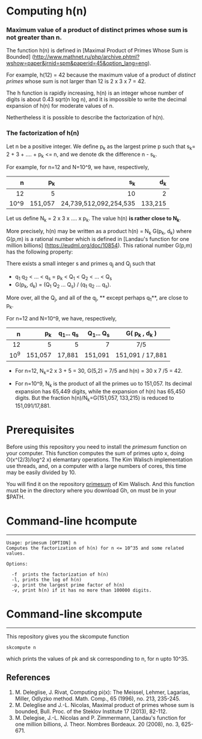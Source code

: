 # Computing h(n)

### Maximum value of a product of distinct primes whose sum is not greater than n.

The function h(n) is defined in 
[Maximal Product of Primes Whose Sum is Bounded]
(http://www.mathnet.ru/php/archive.phtml?wshow=paper&jrnid=spm&paperid=45&option_lang=eng).


For example, h(12) = 42 because  the maximum value of a product
of _distinct primes_ whose sum is not larger than 12 is  2 x 3 x 7 = 42.


The h function is rapidly increasing, h(n) is an integer whose
number of digits is about 0.43 sqrt(n log n), and it is impossible
to write the decimal expansion of h(n) for moderate values of n.

Nethertheless it is possible to describe the factorization of h(n).

### The factorization of h(n)

Let n be a positive integer. We define p<sub>k</sub> as
the largest prime p such that s<sub>k</sub>= 2 + 3 + .... + p<sub>k</sub> <= n,
and we denote dk  the difference n - s<sub>k</sub>.

For example, for n=12 and N=10^9, we have, respectively,

| n  | p<sub>k</sub> |  s<sub>k</sub>  | d<sub>k</sub> |
| ---------: | ---------: | ---------: | --------: |
| 12  | 5 | 10  | 2 |
| 10^9 | 151,057  | 24,739,512,092,254,535 | 133,215 |

Let us define N<sub>k</sub> = 2 x 3 x .... x p<sub>k</sub>. The value
h(n) **is rather close to N<sub>k</sub>**.

More precisely, h(n) may be written as a product
h(n) = N<sub>k</sub>  G(p<sub>k</sub>, d<sub>k</sub>)
where  G(p,m) is a rational number which is defined in
[Landau's function for one million billions] (https://eudml.org/doc/10854).
This rational number  G(p,m)  has the following property:

There exists a small integer s and primes q<sub>j</sub> and Q<sub>j</sub> such that
- q<sub>1</sub> q<sub>2</sub> < ... < q<sub>s</sub> = p<sub>k</sub>
   < Q<sub>1</sub> < Q<sub>2</sub> < ... < Q<sub>s</sub>
- G(p<sub>k</sub>, d<sub>k</sub>) = (Q<sub>1</sub>  Q<sub>2</sub>  ...
  Q<sub>s</sub>) / (q<sub>1</sub>  q<sub>2</sub>  ...  q<sub>s</sub>).

More over, all the Q<sub>j</sub>, and all of the q<sub>j</sub>, **
  except perhaps q<sub>1</sub>**, are close to p<sub>k</sub>.  

For n=12 and N=10^9, we have, respectively,

|    n  | p<sub>k</sub> |  q<sub>1</sub>... q<sub>s</sub> | Q<sub>1</sub>... Q<sub>s</sub> |G( p<sub>k</sub> , d<sub>k</sub> ) |
| ---------: | ---------: | ---------: | ---------: | :--------: |
|12  |  5 | 5 | 7 | 7/5|
|10<sup>9</sup> | 151,057 | 17,881 | 151,091|  151,091 / 17,881|


- For n=12, N<sub>k</sub>=2 x 3 + 5 = 30,  G(5,2) = 7/5 and h(n) = 30 x 7 /5 = 42.

- For n=10^9, N<sub>k</sub> is the product of all the primes uo to 151,057. Its decimal
expansion has 65,449 digits, while the expansion of h(n) has 65,450 digits.
But the fraction h(n)/N<sub>k</sub>=G(151,057, 133,215) is reduced to 151,091/17,881.

# Prerequisites

Before using this repository you need to install the _primesum_
function on your computer. This function computes the sum of
primes upto x, doing  O(x^(2/3)/log^2 x) elemantary operations.
The Kim Walisch implementation use threads, and, on a computer
with a large numbers of cores, this time may be easily divided by 10.

You will find  it on the repository
[primesum](https://github.com/kimwalisch/primesum)
of Kim Walisch.
And this function must be in the directory where you download Gh, on
must be in your $PATH.

# Command-line  hcompute
-------------------------------
```
Usage: primesum [OPTION] n
Computes the factorization of h(n) for n <= 10^35 and some related values.

Options:

  -f  prints the factorization of h(n)
  -l, prints the log of h(n) 
  -p, print the largest prime factor of h(n)
  -v, print h(n) if it has no more than 100000 digits.
```

# Command-line skcompute
----------------------

This repository gives you the skcompute function

```
skcompute n
```
which prints the values of pk and sk corresponding to n, for n upto 10^35.

References
----------
1. M. Deleglise, J. Rivat, Computing pi(x): The Meissel, Lehmer, Lagarias, Miller, Odlyzko method. Math. Comp., 65 (1996), no. 213, 235-245.
2. M. Deleglise and J.-L. Nicolas, Maximal product of primes whose sum is bounded, Bull. Proc. of the Steklov Institute 17 (2013), 82-112.
3. M. Delegise, J.-L. Nicolas and P. Zimmermann,  Landau's function  for one million billions, J. Theor. Nombres Bordeaux. 20 (2008), no. 3, 625-671.
